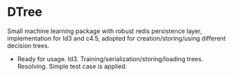 DTree
=====

Small machine learning package with robust redis persistence layer, implementation for Id3 and c4.5, adopted for creation/storing/using different decision trees.


  * Ready for usage. Id3. Training/serialization/storing/loading trees. Resolving. Simple test case is applied.
